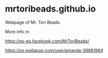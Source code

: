 # mrtoribeads.github.io
Webpage of Mr. Tori Beads.

More info in:

https://es-es.facebook.com/MrToriBeads/

https://es.wallapop.com/user/amanda-36881964
